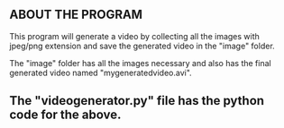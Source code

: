 ABOUT THE PROGRAM
-----------------------------------------------------------------------------
This program will generate a video by collecting all the images with jpeg/png extension and save the generated video in the "image" folder.

The "image" folder has all the images necessary and also has the final generated video named "mygeneratedvideo.avi".

The "videogenerator.py" file has the python code for the above.
-----------------------------------------------------------------------------

